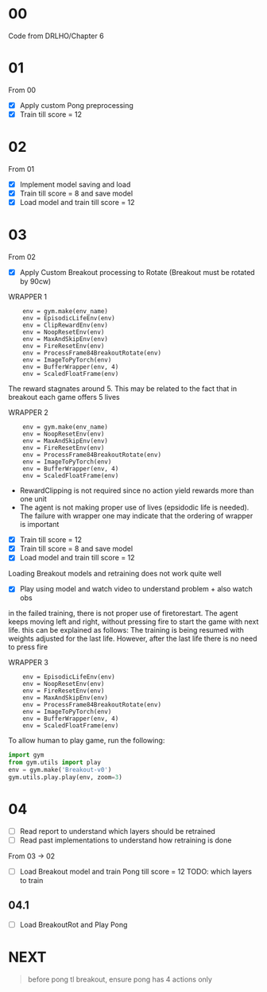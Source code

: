 00
===

Code from DRLHO/Chapter 6

01
===

From 00

- [x] Apply custom Pong preprocessing
- [x] Train till score = 12

02
===

From 01

- [x] Implement model saving and load
- [x] Train till score = 8 and save model
- [x] Load model and train till score = 12

03
===

From 02

- [x] Apply Custom Breakout processing to Rotate (Breakout must be rotated by 90cw)

WRAPPER 1

```
    env = gym.make(env_name)
    env = EpisodicLifeEnv(env)
    env = ClipRewardEnv(env)
    env = NoopResetEnv(env)
    env = MaxAndSkipEnv(env)
    env = FireResetEnv(env)
    env = ProcessFrame84BreakoutRotate(env)
    env = ImageToPyTorch(env)
    env = BufferWrapper(env, 4)
    env = ScaledFloatFrame(env)
```

The reward stagnates around 5. This may be related to the fact that in breakout each game offers 5 lives

WRAPPER 2

```
    env = gym.make(env_name)
    env = NoopResetEnv(env)
    env = MaxAndSkipEnv(env)
    env = FireResetEnv(env)
    env = ProcessFrame84BreakoutRotate(env)
    env = ImageToPyTorch(env)
    env = BufferWrapper(env, 4)
    env = ScaledFloatFrame(env)
```

* RewardClipping is not required since no action yield rewards more than one unit
* The agent is not making proper use of lives (epsidodic life is needed). The failure with wrapper one may indicate that the ordering of wrapper is important

- [x] Train till score = 12
- [x] Train till score = 8 and save model
- [x] Load model and train till score = 12

Loading Breakout models and retraining does not work quite well

- [x] Play using model and watch video to understand problem + also watch obs

in the failed training, there is not proper use of firetorestart. The agent keeps moving left and right, without pressing fire to start the game with next life.
this can be explained as follows:
The training is being resumed with weights adjusted for the last life. However, after the last life there is no need to press fire

WRAPPER 3

```
    env = EpisodicLifeEnv(env)
    env = NoopResetEnv(env)
    env = FireResetEnv(env)
    env = MaxAndSkipEnv(env)
    env = ProcessFrame84BreakoutRotate(env)
    env = ImageToPyTorch(env)
    env = BufferWrapper(env, 4)
    env = ScaledFloatFrame(env)
```

To allow human to play game, run the following:

```python
import gym
from gym.utils import play
env = gym.make('Breakout-v0')
gym.utils.play.play(env, zoom=3)
```

04
===

- [ ] Read report to understand which layers should be retrained
- [ ] Read past implementations to understand how retraining is done
 
From 03 -> 02

- [ ] Load Breakout model and train Pong till score = 12 TODO: which layers to train

04.1
---

- [ ] Load BreakoutRot and Play Pong


NEXT
===

> before pong tl breakout, ensure pong has 4 actions only
